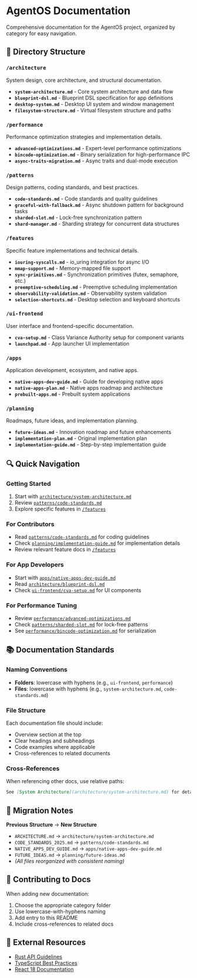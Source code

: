 # AgentOS Documentation

Comprehensive documentation for the AgentOS project, organized by category for easy navigation.

## 📁 Directory Structure

### `/architecture`
System design, core architecture, and structural documentation.

- **`system-architecture.md`** - Core system architecture and data flow
- **`blueprint-dsl.md`** - Blueprint DSL specification for app definitions
- **`desktop-system.md`** - Desktop UI system and window management
- **`filesystem-structure.md`** - Virtual filesystem structure and paths

### `/performance`
Performance optimization strategies and implementation details.

- **`advanced-optimizations.md`** - Expert-level performance optimizations
- **`bincode-optimization.md`** - Binary serialization for high-performance IPC
- **`async-traits-migration.md`** - Async traits and dual-mode execution

### `/patterns`
Design patterns, coding standards, and best practices.

- **`code-standards.md`** - Code standards and quality guidelines
- **`graceful-with-fallback.md`** - Async shutdown pattern for background tasks
- **`sharded-slot.md`** - Lock-free synchronization pattern
- **`shard-manager.md`** - Sharding strategy for concurrent data structures

### `/features`
Specific feature implementations and technical details.

- **`iouring-syscalls.md`** - io_uring integration for async I/O
- **`mmap-support.md`** - Memory-mapped file support
- **`sync-primitives.md`** - Synchronization primitives (futex, semaphore, etc.)
- **`preemptive-scheduling.md`** - Preemptive scheduling implementation
- **`observability-validation.md`** - Observability system validation
- **`selection-shortcuts.md`** - Desktop selection and keyboard shortcuts

### `/ui-frontend`
User interface and frontend-specific documentation.

- **`cva-setup.md`** - Class Variance Authority setup for component variants
- **`launchpad.md`** - App launcher UI implementation

### `/apps`
Application development, ecosystem, and native apps.

- **`native-apps-dev-guide.md`** - Guide for developing native apps
- **`native-apps-plan.md`** - Native apps roadmap and architecture
- **`prebuilt-apps.md`** - Prebuilt system applications

### `/planning`
Roadmaps, future ideas, and implementation planning.

- **`future-ideas.md`** - Innovation roadmap and future enhancements
- **`implementation-plan.md`** - Original implementation plan
- **`implementation-guide.md`** - Step-by-step implementation guide

## 🔍 Quick Navigation

### Getting Started
1. Start with [`architecture/system-architecture.md`](architecture/system-architecture.md)
2. Review [`patterns/code-standards.md`](patterns/code-standards.md)
3. Explore specific features in [`/features`](features/)

### For Contributors
- Read [`patterns/code-standards.md`](patterns/code-standards.md) for coding guidelines
- Check [`planning/implementation-guide.md`](planning/implementation-guide.md) for implementation details
- Review relevant feature docs in [`/features`](features/)

### For App Developers
- Start with [`apps/native-apps-dev-guide.md`](apps/native-apps-dev-guide.md)
- Read [`architecture/blueprint-dsl.md`](architecture/blueprint-dsl.md)
- Check [`ui-frontend/cva-setup.md`](ui-frontend/cva-setup.md) for UI components

### For Performance Tuning
- Review [`performance/advanced-optimizations.md`](performance/advanced-optimizations.md)
- Check [`patterns/sharded-slot.md`](patterns/sharded-slot.md) for lock-free patterns
- See [`performance/bincode-optimization.md`](performance/bincode-optimization.md) for serialization

## 📚 Documentation Standards

### Naming Conventions
- **Folders**: lowercase with hyphens (e.g., `ui-frontend`, `performance`)
- **Files**: lowercase with hyphens (e.g., `system-architecture.md`, `code-standards.md`)

### File Structure
Each documentation file should include:
- Overview section at the top
- Clear headings and subheadings
- Code examples where applicable
- Cross-references to related documents

### Cross-References
When referencing other docs, use relative paths:
```markdown
See [System Architecture](architecture/system-architecture.md) for details.
```

## 🔄 Migration Notes

**Previous Structure** → **New Structure**

- `ARCHITECTURE.md` → `architecture/system-architecture.md`
- `CODE_STANDARDS_2025.md` → `patterns/code-standards.md`
- `NATIVE_APPS_DEV_GUIDE.md` → `apps/native-apps-dev-guide.md`
- `FUTURE_IDEAS.md` → `planning/future-ideas.md`
- *(All files reorganized with consistent naming)*

## 🤝 Contributing to Docs

When adding new documentation:
1. Choose the appropriate category folder
2. Use lowercase-with-hyphens naming
3. Add entry to this README
4. Include cross-references to related docs

## 📖 External Resources

- [Rust API Guidelines](https://rust-lang.github.io/api-guidelines/)
- [TypeScript Best Practices](https://www.typescriptlang.org/docs/)
- [React 18 Documentation](https://react.dev/)

